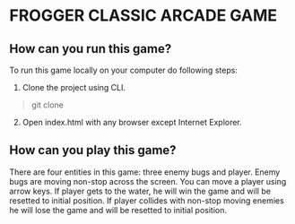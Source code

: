 # FROGGER CLASSIC ARCADE GAME
## How can you run this game? 
To run this game locally on your computer do following steps:
1. Clone the project using CLI.
> git clone 
2. Open index.html with any browser except Internet Explorer.
## How can you play this game?
There are four entities in this game: three enemy bugs and player. Enemy
bugs are moving non-stop across the screen. You can move a player using
arrow keys. If player gets to the water, he will win the game and will 
be resetted to initial position. If player collides with non-stop moving 
enemies he will lose the game and will be resetted to initial position. 
